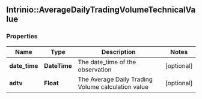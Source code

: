 ## Intrinio::AverageDailyTradingVolumeTechnicalValue

### Properties
Name | Type | Description | Notes
------------ | ------------- | ------------- | -------------
**date_time** | **DateTime** | The date_time of the observation | [optional] 
**adtv** | **Float** | The Average Daily Trading Volume calculation value | [optional] 


